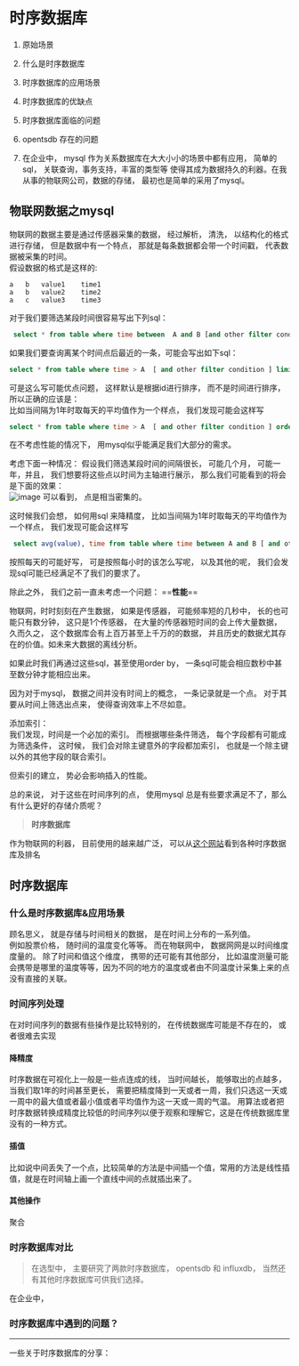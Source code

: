 # 时序数据库
1. 原始场景
1. 什么是时序数据库
2. 时序数据库的应用场景
3. 时序数据库的优缺点
4. 时序数据库面临的问题
5. opentsdb 存在的问题




1. 在企业中， mysql 作为关系数据库在大大小小的场景中都有应用， 简单的sql， 关联查询，事务支持，丰富的类型等 使得其成为数据持久的利器。在我从事的物联网公司，数据的存储， 最初也是简单的采用了mysql。


## 物联网数据之mysql

物联网的数据主要是通过传感器采集的数据， 经过解析， 清洗， 以结构化的格式进行存储， 但是数据中有一个特点， 那就是每条数据都会带一个时间戳， 代表数据被采集的时间。  
假设数据的格式是这样的:
```
a   b   value1    time1
a   b   value2    time2
a   c   value3    time3

```

对于我们要筛选某段时间很容易写出下列sql：   
```sql
 select * from table where time between  A and B [and other filter condition ]
```
如果我们要查询离某个时间点后最近的一条，可能会写出如下sql：  
```sql
select * from table where time > A  [ and other filter condition ] limit 0,1  
```

可是这么写可能优点问题， 这样默认是根据id进行排序， 而不是时间进行排序， 所以正确的应该是：  
比如当间隔为1年时取每天的平均值作为一个样点， 我们发现可能会这样写
```sql
select * from table where time > A  [ and other filter condition ] order by time asc limit 0,1  
```

在不考虑性能的情况下， 用mysql似乎能满足我们大部分的需求。 

考虑下面一种情况：  假设我们筛选某段时间的间隔很长， 可能几个月， 可能一年，并且， 我们想要将这些点以时间为主轴进行展示， 那么我们可能看到的将会是下面的效果：  
![image](http://chuantu.biz/t6/138/1510482180x2061543562.png)
可以看到， 点是相当密集的。

这时候我们会想， 如何用sql 来降精度， 比如当间隔为1年时取每天的平均值作为一个样点， 我们发现可能会这样写
```sql
 select avg(value), time from table where time between A and B [ and other filter condition ] group by date_format(time, '%m-%d-%Y') order by time asc
```

按照每天的可能好写， 可是按照每小时的该怎么写呢， 以及其他的呢， 我们会发现sql可能已经满足不了我们的要求了。

除此之外， 我们之前一直未考虑一个问题： ==**性能**==

物联网，时时刻刻在产生数据， 如果是传感器， 可能频率短的几秒中， 长的也可能只有数分钟， 这只是1个传感器， 在大量的传感器短时间的会上传大量数据， 久而久之， 这个数据库会有上百万甚至上千万的的数据， 并且历史的数据尤其存在的价值。如未来大数据的离线分析。

如果此时我们再通过这些sql，甚至使用order by， 一条sql可能会相应数秒中甚至数分钟才能相应出来。 

因为对于mysql， 数据之间并没有时间上的概念， 一条记录就是一个点。 对于其要从时间上筛选出点来， 使得查询效率上不尽如意。


添加索引：  
我们发现，时间是一个必加的索引。 而根据哪些条件筛选， 每个字段都有可能成为筛选条件， 这时候， 我们会对除主键意外的字段都加索引， 也就是一个除主键以外的其他字段的联合索引。


但索引的建立， 势必会影响插入的性能。


总的来说， 对于这些在时间序列的点， 使用mysql 总是有些要求满足不了，那么有什么更好的存储介质呢？ 

> **时序数据库** 

作为物联网的利器， 目前使用的越来越广泛， 可以从[这个网站](https://db-engines.com/en/ranking/time+series+dbms)看到各种时序数据库及排名



## 时序数据库

### 什么是时序数据库&应用场景

顾名思义， 就是存储与时间相关的数据， 是在时间上分布的一系列值。  
例如股票价格， 随时间的温度变化等等。 而在物联网中， 数据网网是以时间维度度量的。 除了时间和值这个维度， 携带的还可能有其他部分， 比如温度测量可能会携带是哪里的温度等等，因为不同的地方的温度或者由不同温度计采集上来的点没有直接的关联。 



### 时间序列处理
在对时间序列的数据有些操作是比较特别的， 在传统数据库可能是不存在的， 或者很难去实现

#### 降精度
时序数据在可视化上一般是一些点连成的线， 当时间越长， 能够取出的点越多，当我们取1年的时间甚至更长， 需要把精度降到一天或者一周，我们只选这一天或一周中的最大值或者最小值或者平均值作为这一天或一周的气温。 用算法或者把时序数据转换成精度比较低的时间序列以便于观察和理解它，这是在传统数据库里没有的一种方式。

#### 插值
比如说中间丢失了一个点，比较简单的方法是中间插一个值，常用的方法是线性插值，就是在时间轴上画一个直线中间的点就插出来了。


#### 其他操作
聚合


### 时序数据库对比
> 在选型中， 主要研究了两款时序数据库， opentsdb 和 influxdb， 当然还有其他时序数据库可供我们选择。

在企业中， 





### 时序数据库中遇到的问题？







---
一些关于时序数据库的分享： 

